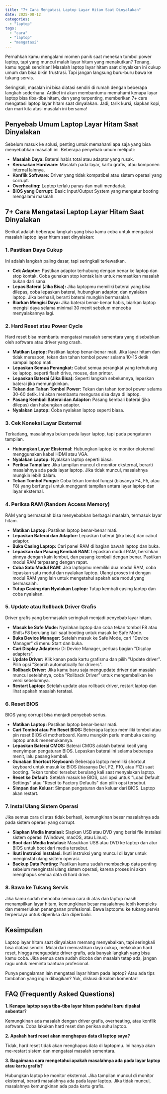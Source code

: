 ```yaml
---
title: "7+ Cara Mengatasi Laptop Layar Hitam Saat Dinyalakan"
date: 2025-08-12
categories: 
  - "laptop"
tags: 
  - "cara"
  - "laptop"
  - "mengatasi"
---
```


Pernahkah kamu mengalami momen panik saat menekan tombol power laptop, tapi yang muncul malah layar hitam yang menakutkan? Tenang, kamu nggak sendirian! Masalah laptop layar hitam saat dinyalakan ini cukup umum dan bisa bikin frustrasi. Tapi jangan langsung buru-buru bawa ke tukang servis.

Seringkali, masalah ini bisa diatasi sendiri di rumah dengan beberapa langkah sederhana. Artikel ini akan membantumu memahami kenapa layar laptop bisa tiba-tiba hitam, dan yang terpenting, memberikan 7+ cara mengatasi laptop layar hitam saat dinyalakan. Jadi, tarik kursi, siapkan kopi, dan mari kita atasi masalah ini bersama!

## Penyebab Umum Laptop Layar Hitam Saat Dinyalakan

Sebelum masuk ke solusi, penting untuk memahami apa saja yang bisa menyebabkan masalah ini. Beberapa penyebab umum meliputi:

- **Masalah Daya:** Baterai habis total atau adaptor yang rusak.
- **Kerusakan Hardware:** Masalah pada layar, kartu grafis, atau komponen internal lainnya.
- **Konflik Software:** Driver yang tidak kompatibel atau sistem operasi yang corrupt.
- **Overheating:** Laptop terlalu panas dan mati mendadak.
- **BIOS yang Corrupt:** Basic Input/Output System yang mengatur booting mengalami masalah.

## 7+ Cara Mengatasi Laptop Layar Hitam Saat Dinyalakan

Berikut adalah beberapa langkah yang bisa kamu coba untuk mengatasi masalah laptop layar hitam saat dinyalakan:

### 1\. Pastikan Daya Cukup

Ini adalah langkah paling dasar, tapi seringkali terlewatkan.

- **Cek Adaptor:** Pastikan adaptor terhubung dengan benar ke laptop dan stop kontak. Coba gunakan stop kontak lain untuk memastikan masalah bukan dari sana.
- **Lepas Baterai (Jika Bisa):** Jika laptopmu memiliki baterai yang bisa dilepas, coba lepaskan baterai, hubungkan adaptor, dan nyalakan laptop. Jika berhasil, berarti baterai mungkin bermasalah.
- **Biarkan Mengisi Daya:** Jika baterai benar-benar habis, biarkan laptop mengisi daya selama minimal 30 menit sebelum mencoba menyalakannya lagi.

### 2\. Hard Reset atau Power Cycle

Hard reset bisa membantu mengatasi masalah sementara yang disebabkan oleh software atau driver yang crash.

- **Matikan Laptop:** Pastikan laptop benar-benar mati. Jika layar hitam dan tidak merespon, tekan dan tahan tombol power selama 10-15 detik sampai laptop mati.
- **Lepaskan Semua Perangkat:** Cabut semua perangkat yang terhubung ke laptop, seperti flash drive, mouse, dan printer.
- **Lepaskan Baterai (Jika Bisa):** Seperti langkah sebelumnya, lepaskan baterai jika memungkinkan.
- **Tekan dan Tahan Tombol Power:** Tekan dan tahan tombol power selama 30-60 detik. Ini akan membantu menguras sisa daya di laptop.
- **Pasang Kembali Baterai dan Adaptor:** Pasang kembali baterai (jika dilepas) dan hubungkan adaptor.
- **Nyalakan Laptop:** Coba nyalakan laptop seperti biasa.

### 3\. Cek Koneksi Layar Eksternal

Terkadang, masalahnya bukan pada layar laptop, tapi pada pengaturan tampilan.

- **Hubungkan Layar Eksternal:** Hubungkan laptop ke monitor eksternal menggunakan kabel HDMI atau VGA.
- **Nyalakan Laptop:** Nyalakan laptop seperti biasa.
- **Periksa Tampilan:** Jika tampilan muncul di monitor eksternal, berarti masalahnya ada pada layar laptop. Jika tidak muncul, masalahnya mungkin lebih dalam.
- **Tekan Tombol Fungsi:** Coba tekan tombol fungsi (biasanya F4, F5, atau F8) yang berfungsi untuk mengganti tampilan antara layar laptop dan layar eksternal.

### 4\. Periksa RAM (Random Access Memory)

RAM yang bermasalah bisa menyebabkan berbagai masalah, termasuk layar hitam.

- **Matikan Laptop:** Pastikan laptop benar-benar mati.
- **Lepaskan Baterai dan Adaptor:** Lepaskan baterai (jika bisa) dan cabut adaptor.
- **Buka Casing Laptop:** Cari panel RAM di bagian bawah laptop dan buka.
- **Lepaskan dan Pasang Kembali RAM:** Lepaskan modul RAM, bersihkan pinnya dengan kain lembut, dan pasang kembali dengan benar. Pastikan modul RAM terpasang dengan rapat.
- **Coba Satu Modul RAM:** Jika laptopmu memiliki dua modul RAM, coba lepaskan satu modul dan nyalakan laptop. Ulangi proses ini dengan modul RAM yang lain untuk mengetahui apakah ada modul yang bermasalah.
- **Tutup Casing dan Nyalakan Laptop:** Tutup kembali casing laptop dan coba nyalakan.

### 5\. Update atau Rollback Driver Grafis

Driver grafis yang bermasalah seringkali menjadi penyebab layar hitam.

- **Masuk ke Safe Mode:** Nyalakan laptop dan coba tekan tombol F8 atau Shift+F8 berulang kali saat booting untuk masuk ke Safe Mode.
- **Buka Device Manager:** Setelah masuk ke Safe Mode, cari "Device Manager" di menu Start dan buka.
- **Cari Display Adapters:** Di Device Manager, perluas bagian "Display adapters".
- **Update Driver:** Klik kanan pada kartu grafismu dan pilih "Update driver". Pilih opsi "Search automatically for drivers".
- **Rollback Driver:** Jika kamu baru saja mengupdate driver dan masalah muncul setelahnya, coba "Rollback Driver" untuk mengembalikan ke versi sebelumnya.
- **Restart Laptop:** Setelah update atau rollback driver, restart laptop dan lihat apakah masalah teratasi.

### 6\. Reset BIOS

BIOS yang corrupt bisa menjadi penyebab serius.

- **Matikan Laptop:** Pastikan laptop benar-benar mati.
- **Cari Tombol atau Pin Reset BIOS:** Beberapa laptop memiliki tombol atau pin reset BIOS di motherboard. Kamu mungkin perlu membuka casing laptop untuk menemukannya.
- **Lepaskan Baterai CMOS:** Baterai CMOS adalah baterai kecil yang menyimpan pengaturan BIOS. Lepaskan baterai ini selama beberapa menit, lalu pasang kembali.
- **Gunakan Shortcut Keyboard:** Beberapa laptop memiliki shortcut keyboard untuk masuk ke BIOS (biasanya Del, F2, F10, atau F12) saat booting. Tekan tombol tersebut berulang kali saat menyalakan laptop.
- **Reset ke Default:** Setelah masuk ke BIOS, cari opsi untuk "Load Default Settings" atau "Reset to Factory Defaults" dan pilih opsi tersebut.
- **Simpan dan Keluar:** Simpan pengaturan dan keluar dari BIOS. Laptop akan restart.

### 7\. Instal Ulang Sistem Operasi

Jika semua cara di atas tidak berhasil, kemungkinan besar masalahnya ada pada sistem operasi yang corrupt.

- **Siapkan Media Instalasi:** Siapkan USB atau DVD yang berisi file instalasi sistem operasi (Windows, macOS, atau Linux).
- **Boot dari Media Instalasi:** Masukkan USB atau DVD ke laptop dan atur BIOS untuk boot dari media tersebut.
- **Ikuti Instruksi Instalasi:** Ikuti instruksi yang muncul di layar untuk menginstal ulang sistem operasi.
- **Backup Data Penting:** Pastikan kamu sudah membackup data penting sebelum menginstal ulang sistem operasi, karena proses ini akan menghapus semua data di hard drive.

### 8\. Bawa ke Tukang Servis

Jika kamu sudah mencoba semua cara di atas dan laptop masih menampilkan layar hitam, kemungkinan besar masalahnya lebih kompleks dan memerlukan penanganan profesional. Bawa laptopmu ke tukang servis terpercaya untuk diperiksa dan diperbaiki.

## Kesimpulan

Laptop layar hitam saat dinyalakan memang menyebalkan, tapi seringkali bisa diatasi sendiri. Mulai dari memastikan daya cukup, melakukan hard reset, hingga mengupdate driver grafis, ada banyak langkah yang bisa kamu coba. Jika semua cara sudah dicoba dan masalah tetap ada, jangan ragu untuk meminta bantuan profesional.

Punya pengalaman lain mengatasi layar hitam pada laptop? Atau ada tips tambahan yang ingin dibagikan? Yuk, diskusi di kolom komentar!

## FAQ (Frequently Asked Questions)

**1\. Kenapa laptop saya tiba-tiba layar hitam padahal baru dipakai sebentar?**

Kemungkinan ada masalah dengan driver grafis, overheating, atau konflik software. Coba lakukan hard reset dan periksa suhu laptop.

**2\. Apakah hard reset akan menghapus data di laptop saya?**

Tidak, hard reset tidak akan menghapus data di laptopmu. Ini hanya akan me-restart sistem dan mengatasi masalah sementara.

**3\. Bagaimana cara mengetahui apakah masalahnya ada pada layar laptop atau kartu grafis?**

Hubungkan laptop ke monitor eksternal. Jika tampilan muncul di monitor eksternal, berarti masalahnya ada pada layar laptop. Jika tidak muncul, masalahnya kemungkinan ada pada kartu grafis.
